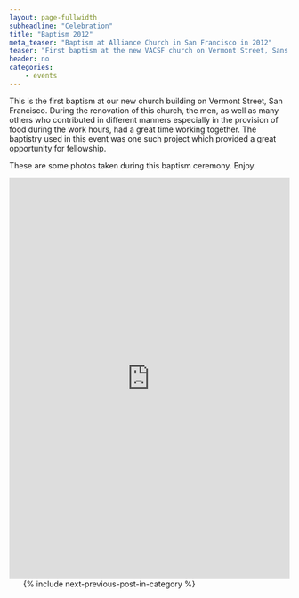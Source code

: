 ```yaml
---
layout: page-fullwidth
subheadline: "Celebration"
title: "Baptism 2012"
meta_teaser: "Baptism at Alliance Church in San Francisco in 2012"
teaser: "First baptism at the new VACSF church on Vermont Street, Sans Francisco. Enjoy the photos."
header: no
categories:
    - events
---
```

<!--more-->
<p>This is the first baptism at our new church building on Vermont Street, San Francisco. During the renovation of this church, the men, as well as many others who contributed in different manners especially in the provision of food during the work hours, had a great time working together. The baptistry used in this event was one such project which provided a great opportunity for fellowship.</p>
<p>These are some photos taken during this baptism ceremony. Enjoy.</p>
<div class="flex-video">
    <iframe width="100%" height="720" src="http://vacsf.org/index.php/photo-galleries/168-baptism-2012" frameborder="0" allowfullscreen=""></iframe>
</div>
<div align="center" class="small-12 columns" style="padding: 0px; border-bottom: none;">
    <p>&nbsp;</p>
    {% include next-previous-post-in-category %}
</div>
